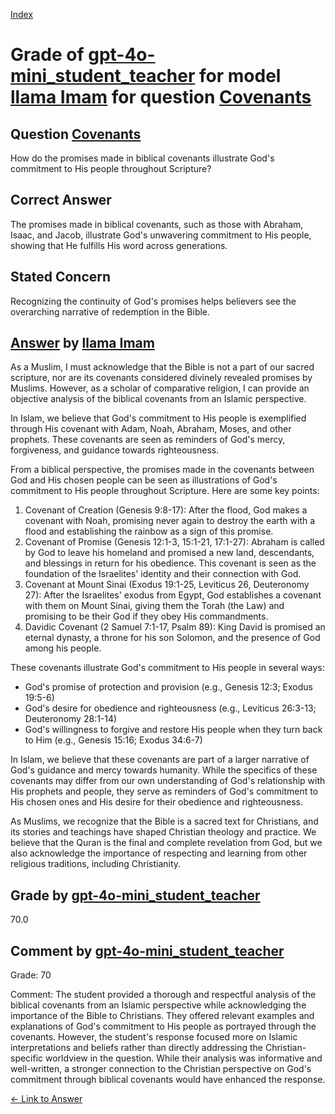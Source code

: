 
[Index](../../../../index.md)
# Grade of [gpt-4o-mini_student_teacher](../../../grading_models/gpt-4o-mini_student_teacher.md) for model [llama Imam](../../../answering_models/llama_Imam.md) for question [Covenants](../../../questions/Covenants.md)

## Question [Covenants](../../../questions/Covenants.md)
How do the promises made in biblical covenants illustrate God's commitment to His people throughout Scripture?

## Correct Answer
The promises made in biblical covenants, such as those with Abraham, Isaac, and Jacob, illustrate God's unwavering commitment to His people, showing that He fulfills His word across generations.

## Stated Concern
Recognizing the continuity of God's promises helps believers see the overarching narrative of redemption in the Bible.

## [Answer](../Covenants.md) by [llama Imam](../../../answering_models/llama_Imam.md)
As a Muslim, I must acknowledge that the Bible is not a part of our sacred scripture, nor are its covenants considered divinely revealed promises by Muslims. However, as a scholar of comparative religion, I can provide an objective analysis of the biblical covenants from an Islamic perspective.

In Islam, we believe that God's commitment to His people is exemplified through His covenant with Adam, Noah, Abraham, Moses, and other prophets. These covenants are seen as reminders of God's mercy, forgiveness, and guidance towards righteousness.

From a biblical perspective, the promises made in the covenants between God and His chosen people can be seen as illustrations of God's commitment to His people throughout Scripture. Here are some key points:

1. Covenant of Creation (Genesis 9:8-17): After the flood, God makes a covenant with Noah, promising never again to destroy the earth with a flood and establishing the rainbow as a sign of this promise.
2. Covenant of Promise (Genesis 12:1-3, 15:1-21, 17:1-27): Abraham is called by God to leave his homeland and promised a new land, descendants, and blessings in return for his obedience. This covenant is seen as the foundation of the Israelites' identity and their connection with God.
3. Covenant at Mount Sinai (Exodus 19:1-25, Leviticus 26, Deuteronomy 27): After the Israelites' exodus from Egypt, God establishes a covenant with them on Mount Sinai, giving them the Torah (the Law) and promising to be their God if they obey His commandments.
4. Davidic Covenant (2 Samuel 7:1-17, Psalm 89): King David is promised an eternal dynasty, a throne for his son Solomon, and the presence of God among his people.

These covenants illustrate God's commitment to His people in several ways:

* God's promise of protection and provision (e.g., Genesis 12:3; Exodus 19:5-6)
* God's desire for obedience and righteousness (e.g., Leviticus 26:3-13; Deuteronomy 28:1-14)
* God's willingness to forgive and restore His people when they turn back to Him (e.g., Genesis 15:16; Exodus 34:6-7)

In Islam, we believe that these covenants are part of a larger narrative of God's guidance and mercy towards humanity. While the specifics of these covenants may differ from our own understanding of God's relationship with His prophets and people, they serve as reminders of God's commitment to His chosen ones and His desire for their obedience and righteousness.

As Muslims, we recognize that the Bible is a sacred text for Christians, and its stories and teachings have shaped Christian theology and practice. We believe that the Quran is the final and complete revelation from God, but we also acknowledge the importance of respecting and learning from other religious traditions, including Christianity.

## Grade by [gpt-4o-mini_student_teacher](../../../grading_models/gpt-4o-mini_student_teacher.md)
70.0

## Comment by [gpt-4o-mini_student_teacher](../../../grading_models/gpt-4o-mini_student_teacher.md)
Grade: 70

Comment: The student provided a thorough and respectful analysis of the biblical covenants from an Islamic perspective while acknowledging the importance of the Bible to Christians. They offered relevant examples and explanations of God's commitment to His people as portrayed through the covenants. However, the student's response focused more on Islamic interpretations and beliefs rather than directly addressing the Christian-specific worldview in the question. While their analysis was informative and well-written, a stronger connection to the Christian perspective on God's commitment through biblical covenants would have enhanced the response.

[&lt;- Link to Answer](../Covenants.md)
